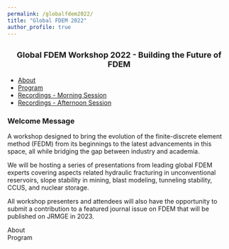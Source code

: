 ```yaml
---
permalink: /globalfdem2022/
title: "Global FDEM 2022"
author_profile: true
---
```




<center><h2><font size ="4">Global FDEM Workshop 2022 - Building the Future of FDEM</font></h2></center>




<!-- nav -->
<div>
<ul class="nav nav-tabs" role="tablist">
    <li role="presentation" class="active"><a href="#About" aria-controls="About" role="tab" data-toggle="tab">About</a></li>
	<li role="presentation"><a href="#Program" aria-controls="Program" role="tab" data-toggle="tab">Program</a></li>
	<li role="presentation"><a href="#Recordings - Morning Session" aria-controls="Recordings - Morning Session" role="tab" data-toggle="tab">Recordings - Morning Session</a></li>
	<li role="presentation"><a href="#Recordings - Afternoon Session" aria-controls="Recordings - Afternoon Session" role="tab" data-toggle="tab">Recordings - Afternoon Session<a></li>
</ul>	
</div>

<!-- Panel -->
<div class="tab-content">
    <div role="tabpanel" class="tab-pane active" id="About">
	    <h3><strong>Welcome Message</strong></h3>
		<p>A workshop designed to bring the evolution of the finite-discrete element method (FEDM) from its beginnings to the latest advancements in this space, all while bridging the gap between industry and academia.</p>
		<p>We will be hosting a series of presentations from leading global FDEM experts covering aspects related hydraulic fracturing in unconventional reservoirs, slope stability in mining, blast modeling, tunneling stability, CCUS, and nuclear storage.</p>
		<p>All workshop presenters and attendees will also have the opportunity to submit a contribution to a featured journal issue on FDEM that will be published on JRMGE in 2023.</p> <http://www.jrmge.cn/newscontent-4-135.html>
	</div>
	<div role="tabpanel" class="tab-pane" id="Program" hidden="hidden">
	    aaa
	</div>
	<div role="tabpanel" class="tab-pane" id="Recordings - Morning Session" hidden="hidden">
        bbbb
    </div>
	<div role="tabpanel" class="tab-pane" id="Recordings - Afternoon Session" hidden="hidden">
        cccc
    </div>
</div>




<div class="elementor-tabs-content-wrapper" role="tablist" aria-orientation="vertical">
	<div class="elementor-tab-title elementor-tab-mobile-title" aria-selected="true" data-tab="1" 
role="tab" tabindex="0" aria-controls="elementor-tab-content-1651" aria-expanded="false">About</div>
	<div id="elementor-tab-content-1651" class="elementor-tab-content elementor-clearfix" data-tab="1" 
role="tabpanel" aria-labelledby="elementor-tab-title-1651" tabindex="0" 
hidden="false"><h3><strong>Welcome Message</strong></h3> ... </div>


<div class="elementor-tab-title elementor-tab-mobile-title" aria-selected="false" data-tab="2" role="tab" 
tabindex="-1" aria-controls="elementor-tab-content-1652" aria-expanded="false">Program</div>
					<div id="elementor-tab-content-1652" class="elementor-tab-content elementor-clearfix" 
data-tab="2" role="tabpanel" aria-labelledby="elementor-tab-title-1652" tabindex="0" 
hidden="hidden"> ... </div>


<script type="text/javascript">
	('#myTabs a[href="#About"]').tab('show')
	('#myTabs a[href="#Program"]').tab('show')
</script>